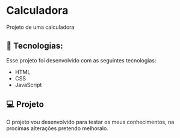 # Calculadora

Projeto de uma calculadora

## 🚀 Tecnologias:

Esse projeto foi desenvolvido com as seguintes tecnologias:

- HTML
- CSS
- JavaScript

## 💻 Projeto

O projeto vou desenvolvido para testar os meus conhecimentos, na procimas alterações pretendo
melhoralo.

